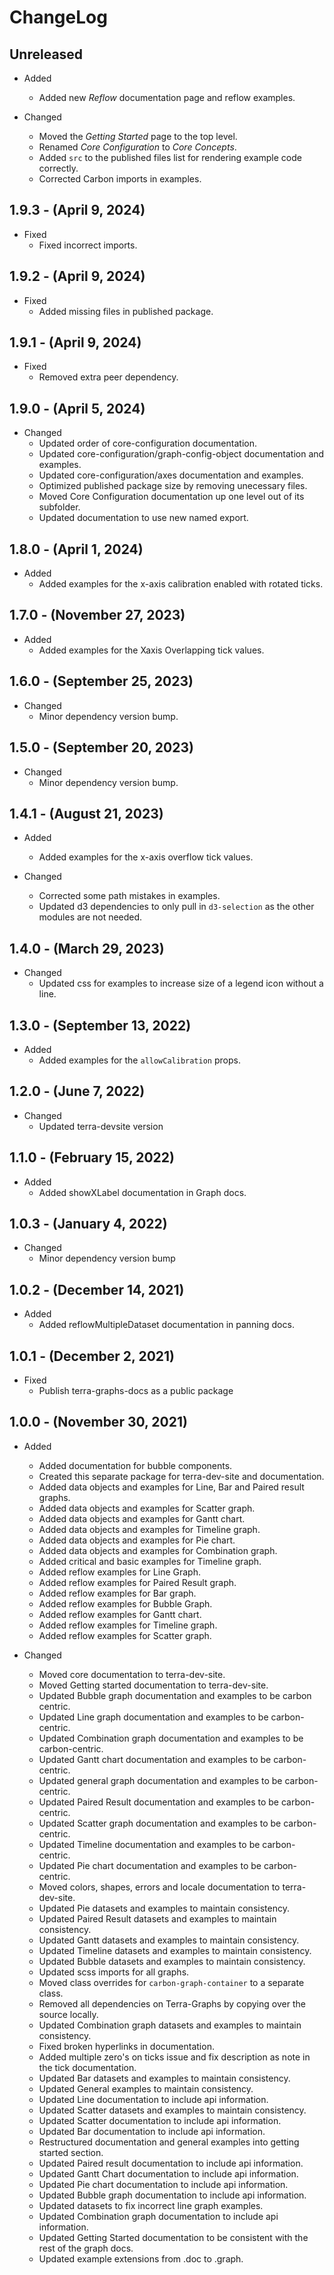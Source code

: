 # ChangeLog

## Unreleased

* Added
  * Added new _Reflow_ documentation page and reflow examples.

* Changed
  * Moved the _Getting Started_ page to the top level.
  * Renamed _Core Configuration_ to _Core Concepts_.
  * Added `src` to the published files list for rendering example code correctly.
  * Corrected Carbon imports in examples.

## 1.9.3 - (April 9, 2024)

* Fixed
  * Fixed incorrect imports.

## 1.9.2 - (April 9, 2024)

* Fixed
  * Added missing files in published package.

## 1.9.1 - (April 9, 2024)

* Fixed
  * Removed extra peer dependency.

## 1.9.0 - (April 5, 2024)

* Changed
  * Updated order of core-configuration documentation.
  * Updated core-configuration/graph-config-object documentation and examples.
  * Updated core-configuration/axes documentation and examples.
  * Optimized published package size by removing unecessary files.
  * Moved Core Configuration documentation up one level out of its subfolder.
  * Updated documentation to use new named export. 

## 1.8.0 - (April 1, 2024)

* Added
  * Added examples for the x-axis calibration enabled with rotated ticks.

## 1.7.0 - (November 27, 2023)

* Added
  * Added examples for the Xaxis Overlapping tick values.

## 1.6.0 - (September 25, 2023)

* Changed
  * Minor dependency version bump.

## 1.5.0 - (September 20, 2023)

* Changed
  * Minor dependency version bump.

## 1.4.1 - (August 21, 2023)

* Added
  * Added examples for the x-axis overflow tick values.

* Changed
  * Corrected some path mistakes in examples.
  * Updated d3 dependencies to only pull in `d3-selection` as the other modules are not needed.

## 1.4.0 - (March 29, 2023)

* Changed
  * Updated css for examples to increase size of a legend icon without a line.

## 1.3.0 - (September 13, 2022)

* Added
  * Added examples for the `allowCalibration` props.

## 1.2.0 - (June 7, 2022)

* Changed
  * Updated terra-devsite version

## 1.1.0 - (February 15, 2022)

* Added
  * Added showXLabel documentation in Graph docs.

## 1.0.3 - (January 4, 2022)

* Changed
  * Minor dependency version bump

## 1.0.2 - (December 14, 2021)

* Added
  * Added reflowMultipleDataset documentation in panning docs.

## 1.0.1 - (December 2, 2021)

* Fixed
  * Publish terra-graphs-docs as a public package

## 1.0.0 - (November 30, 2021)

* Added
  * Added documentation for bubble components.
  * Created this separate package for terra-dev-site and documentation.
  * Added data objects and examples for Line, Bar and Paired result graphs.
  * Added data objects and examples for Scatter graph.
  * Added data objects and examples for Gantt chart.
  * Added data objects and examples for Timeline graph.
  * Added data objects and examples for Pie chart.
  * Added data objects and examples for Combination graph.
  * Added critical and basic examples for Timeline graph.
  * Added reflow examples for Line Graph.
  * Added reflow examples for Paired Result graph.
  * Added reflow examples for Bar graph.
  * Added reflow examples for Bubble Graph.
  * Added reflow examples for Gantt chart.
  * Added reflow examples for Timeline graph.
  * Added reflow examples for Scatter graph. 

* Changed
  * Moved core documentation to terra-dev-site.
  * Moved Getting started documentation to terra-dev-site.
  * Updated Bubble graph documentation and examples to be carbon centric.
  * Updated Line graph documentation and examples to be carbon-centric.
  * Updated Combination graph documentation and examples to be carbon-centric.
  * Updated Gantt chart documentation and examples to be carbon-centric.
  * Updated general graph documentation and examples to be carbon-centric.
  * Updated Paired Result documentation and examples to be carbon-centric.
  * Updated Scatter graph documentation and examples to be carbon-centric.
  * Updated Timeline documentation and examples to be carbon-centric.
  * Updated Pie chart documentation and examples to be carbon-centric.
  * Moved colors, shapes, errors and locale documentation to terra-dev-site.
  * Updated Pie datasets and examples to maintain consistency.
  * Updated Paired Result datasets and examples to maintain consistency.
  * Updated Gantt datasets and examples to maintain consistency.
  * Updated Timeline datasets and examples to maintain consistency.
  * Updated Bubble datasets and examples to maintain consistency.
  * Updated scss imports for all graphs.
  * Moved class overrides for `carbon-graph-container` to a separate class.
  * Removed all dependencies on Terra-Graphs by copying over the source locally.
  * Updated Combination graph datasets and examples to maintain consistency.
  * Fixed broken hyperlinks in documentation.
  * Added multiple zero's on ticks issue and fix description as note in the tick documentation.
  * Updated Bar datasets and examples to maintain consistency.
  * Updated General examples to maintain consistency.
  * Updated Line documentation to include api information.
  * Updated Scatter datasets and examples to maintain consistency.
  * Updated Scatter documentation to include api information.
  * Updated Bar documentation to include api information.
  * Restructured documentation and general examples into getting started section.
  * Updated Paired result documentation to include api information.
  * Updated Gantt Chart documentation to include api information.
  * Updated Pie chart documentation to include api information.
  * Updated Bubble graph documentation to include api information.
  * Updated datasets to fix incorrect line graph examples.
  * Updated Combination graph documentation to include api information.
  * Updated Getting Started documentation to be consistent with the rest of the graph docs.
  * Updated example extensions from .doc to .graph.
